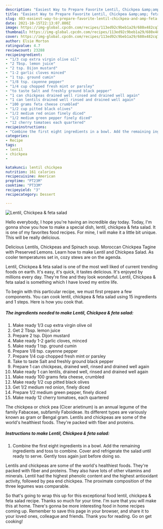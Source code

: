 ```yaml
---
description: "Easiest Way to Prepare Favorite Lentil, Chickpea &amp;amp; feta salad"
title: "Easiest Way to Prepare Favorite Lentil, Chickpea &amp;amp; feta salad"
slug: 403-easiest-way-to-prepare-favorite-lentil-chickpea-and-amp-feta-salad
date: 2021-10-15T22:13:07.800Z
image: https://img-global.cpcdn.com/recipes/113ed92c9beb1a29/680x482cq70/lentil-chickpea-feta-salad-recipe-main-photo.jpg
thumbnail: https://img-global.cpcdn.com/recipes/113ed92c9beb1a29/680x482cq70/lentil-chickpea-feta-salad-recipe-main-photo.jpg
cover: https://img-global.cpcdn.com/recipes/113ed92c9beb1a29/680x482cq70/lentil-chickpea-feta-salad-recipe-main-photo.jpg
author: Elsie Morton
ratingvalue: 4.7
reviewcount: 23288
recipeingredient:
- "1/3 cup extra virgin olive oil"
- "2 Tbsp. lemon juice"
- "2 tsp. Dijon mustard"
- "1-2 garlic cloves minced"
- "1 tsp. ground cumin"
- "1/8 tsp. cayenne pepper"
- "1/4 cup chopped fresh mint or parsley"
- "to taste Salt and freshly ground black pepper"
- "1 can chickpeas drained well rinsed and drained well again"
- "1 can lentils drained well rinsed and drained well again"
- "100 grams feta cheese crumbled"
- "1/2 cup pitted black olives"
- "1/2 medium red onion finely diced"
- "1/2 medium green pepper finely diced"
- "12 cherry tomatoes each quartered"
recipeinstructions:
- "Combine the first eight ingredients in a bowl. Add the remaining ingredients and toss to combine. Cover and refrigerate the salad until ready to serve. Gently toss again just before doing so."
categories:
- Recipe
tags:
- lentil
- chickpea
- 

katakunci: lentil chickpea  
nutrition: 161 calories
recipecuisine: American
preptime: "PT23M"
cooktime: "PT33M"
recipeyield: "3"
recipecategory: Dessert

---
```



![Lentil, Chickpea &amp; feta salad](https://img-global.cpcdn.com/recipes/113ed92c9beb1a29/680x482cq70/lentil-chickpea-feta-salad-recipe-main-photo.jpg)

Hello everybody, I hope you're having an incredible day today. Today, I'm gonna show you how to make a special dish, lentil, chickpea &amp; feta salad. It is one of my favorites food recipes. For mine, I will make it a little bit unique. This will be really delicious.

Delicious Lentils, Chickpeas and Spinach soup. Moroccan Chickpea Tagine with Preserved Lemons. Learn how to make Lentil and Chickpea Salad. As cooler temperatures set in, cozy stews are on the agenda.

Lentil, Chickpea &amp; feta salad is one of the most well liked of current trending foods on earth. It's easy, it's quick, it tastes delicious. It's enjoyed by millions every day. They're fine and they look wonderful. Lentil, Chickpea &amp; feta salad is something which I have loved my entire life.


To begin with this particular recipe, we must first prepare a few components. You can cook lentil, chickpea &amp; feta salad using 15 ingredients and 1 steps. Here is how you cook that.

<!--inarticleads1-->

##### The ingredients needed to make Lentil, Chickpea &amp; feta salad:

1. Make ready 1/3 cup extra virgin olive oil
1. Get 2 Tbsp. lemon juice
1. Prepare 2 tsp. Dijon mustard
1. Make ready 1-2 garlic cloves, minced
1. Make ready 1 tsp. ground cumin
1. Prepare 1/8 tsp. cayenne pepper
1. Prepare 1/4 cup chopped fresh mint or parsley
1. Take to taste Salt and freshly ground black pepper
1. Prepare 1 can chickpeas, drained well, rinsed and drained well again
1. Make ready 1 can lentils, drained well, rinsed and drained well again
1. Make ready 100 grams feta cheese, crumbled
1. Make ready 1/2 cup pitted black olives
1. Get 1/2 medium red onion, finely diced
1. Prepare 1/2 medium green pepper, finely diced
1. Make ready 12 cherry tomatoes, each quartered


The chickpea or chick pea (Cicer arietinum) is an annual legume of the family Fabaceae, subfamily Faboideae. Its different types are variously known as gram or Bengal gram. Lentils and chickpeas are some of the world&#39;s healthiest foods. They&#39;re packed with fiber and proteins. 

<!--inarticleads2-->

##### Instructions to make Lentil, Chickpea &amp; feta salad:

1. Combine the first eight ingredients in a bowl. Add the remaining ingredients and toss to combine. Cover and refrigerate the salad until ready to serve. Gently toss again just before doing so.


Lentils and chickpeas are some of the world&#39;s healthiest foods. They&#39;re packed with fiber and proteins. They also have lots of other vitamins and minerals. Lentil had the highest phenolic content and the highest antioxidant activity, followed by pea end chickpea. The proximate composition of the three legumes was comparable. 

So that's going to wrap this up for this exceptional food lentil, chickpea &amp; feta salad recipe. Thanks so much for your time. I'm sure that you will make this at home. There's gonna be more interesting food in home recipes coming up. Remember to save this page in your browser, and share it to your loved ones, colleague and friends. Thank you for reading. Go on get cooking!
